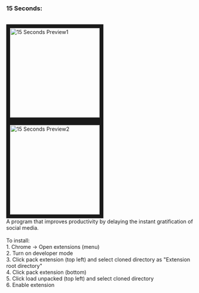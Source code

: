 <h3 align="left">15 Seconds:</h3>
<p align="left"><BR CLEAR=ALL />
  <img src="https://drive.google.com/uc?export=view&id=1VCdccylD7ES5dWYDSixCRoDlUYLRcrYX" alt="15 Seconds Preview1" width="240" height=auto border="10" /><BR CLEAR=ALL />
  <img src="https://drive.google.com/uc?export=view&id=1QV1i7__BveeXExRPTlV6DMYss9bL_G7F" alt="15 Seconds Preview2" width="240" height=auto border="10" /><BR CLEAR=ALL />
A program that improves productivity by delaying the instant gratification of social media.<BR CLEAR=ALL /> <BR CLEAR=ALL />
To install: <BR CLEAR=ALL />
1. Chrome -> Open extensions (menu) <BR CLEAR=ALL />
2. Turn on developer mode <BR CLEAR=ALL />
3. Click pack extension (top left) and select cloned directory as "Extension root directory" <BR CLEAR=ALL />
4. Click pack extension (bottom) <BR CLEAR=ALL />
5. Click load unpacked (top left) and select cloned directory <BR CLEAR=ALL />
6. Enable extension <BR CLEAR=ALL />
